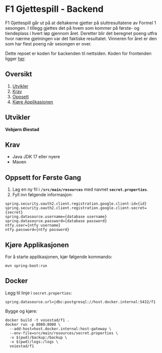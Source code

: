 # F1 Gjettespill - Backend
F1 Gjettespill går ut på at deltakerne gjetter på sluttresultatene av Formel 1 sesongen. I tillegg gjettes det på hvem som kommer på første- og tiendeplass i hvert løp gjennom året. Deretter blir det beregnet poeng utfra hvor nærme gjetningen var det faktiske resultatet. Vinneren for året er den som har flest poeng når sesongen er over.

Dette repoet er koden for backenden til nettsiden. Koden for frontenden ligger [her](https://github.com/voiestad/f1-gjettespill-frontend).

## Oversikt
1. [Utvikler](#utvikler)
2. [Krav](#krav)
3. [Oppsett](#oppsett-for-første-gang)
4. [Kjøre Applikasjonen](#kjøre-applikasjonen)

## Utvikler
**Vebjørn Øiestad**

## Krav
* Java JDK 17 eller nyere
* Maven

## Oppsett for Første Gang

1. Lag en ny fil i **`/src/main/resources`** med navnet **`secret.properties`**.
2. Fyll inn følgende informasjon:

```
spring.security.oauth2.client.registration.google.client-id={id}
spring.security.oauth2.client.registration.google.client-secret={secret}
spring.datasource.username={database username}
spring.datasource.password={database password}
ntfy.user={ntfy username}
ntfy.password={ntfy password}
```

## Kjøre Applikasjonen

For å starte applikasjonen, kjør følgende kommando:

```
mvn spring-boot:run
```

## Docker
Legg til linje i `secret.properties`:
```
spring.datasource.url=jdbc:postgresql://host.docker.internal:5432/f1
```
Bygge og kjøre:
```
docker build -t voiestad/f1 .
docker run -p 8080:8080 \
  --add-host=host.docker.internal:host-gateway \
  --env-file=src/main/resources/secret.properties \
  -v $(pwd)/backup:/backup \
  -v $(pwd)/logs:/logs \
  voiestad/f1
```

